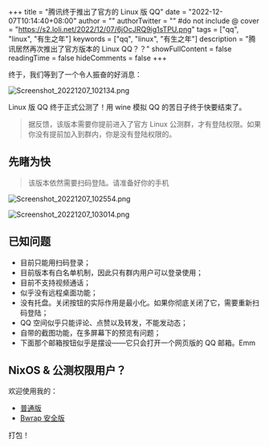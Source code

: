 +++
title = "腾讯终于推出了官方的 Linux 版 QQ"
date = "2022-12-07T10:14:40+08:00"
author = ""
authorTwitter = "" #do not include @
cover = "https://s2.loli.net/2022/12/07/6jOcJRQ9ig1sTPU.png"
tags = ["qq", "linux", "有生之年"]
keywords = ["qq", "linux", "有生之年"]
description = "腾讯居然再次推出了官方版本的 Linux QQ？？"
showFullContent = false
readingTime = false
hideComments = false
+++

终于，我们等到了一个令人振奋的好消息：

![Screenshot_20221207_102134.png](https://s2.loli.net/2022/12/07/yQ8SmicPYxTJbXr.png)

Linux 版 QQ 终于正式公测了！用 wine 模拟 QQ 的苦日子终于快要结束了。

> 据反馈，该版本需要你提前进入了官方 Linux 公测群，才有登陆权限。如果你没有提前加入到群内，你是没有登陆权限的。

## 先睹为快
> 该版本依然需要扫码登陆。请准备好你的手机

![Screenshot_20221207_102554.png](https://s2.loli.net/2022/12/07/eU7t9kLrZHI2hTu.png)

![Screenshot_20221207_103014.png](https://s2.loli.net/2022/12/07/iadsmFely6z9UR7.png)

## 已知问题
- 目前只能用扫码登录；
- 目前版本有白名单机制，因此只有群内用户可以登录使用；
- 目前不支持视频通话；
- 似乎没有远程桌面功能；
- 没有托盘。关闭按钮的实际作用是最小化。如果你彻底关闭了它，需要重新扫码登陆；
- QQ 空间似乎只能评论、点赞以及转发，不能发动态；
- 自带的截图功能，在多屏幕下的预览有问题；
- 下面那个邮箱按钮似乎是摆设——它只会打开一个网页版的 QQ 邮箱。Emm

## NixOS & 公测权限用户？
欢迎使用我的：
- [普通版](https://github.com/pokon548/nur-packages/blob/master/pkgs/tencent-qq-electron/default.nix)
- [Bwrap 安全版](https://github.com/pokon548/nur-packages/blob/master/pkgs/tencent-qq-electron-bwrap/default.nix)

打包！